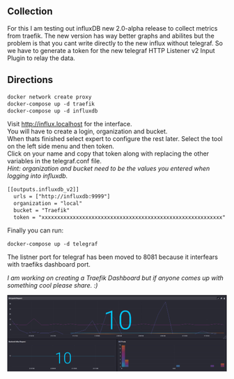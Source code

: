 ## Collection
For this I am testing out influxDB new 2.0-alpha release to collect metrics from traefik. The new version has way better graphs and abilites but the problem is that you cant write directly to the new influx without telegraf. So we have to generate a token for the new telegraf HTTP Listener v2 Input Plugin to relay the data.  

## Directions
```
docker network create proxy
docker-compose up -d traefik
docker-compose up -d influxdb
```
Visit http://influx.localhost for the interface.  
You will have to create a login, organization and bucket.  
When thats finished select expert to configure the rest later.  Select the tool on the left side menu and then token.  
Click on your name and copy that token along with replacing the other variables in the telegraf.conf file.  
_Hint: organization and bucket need to be the values you entered when logging into influxdb._  
```
[[outputs.influxdb_v2]]
  urls = ["http://influxdb:9999"]
  organization = "local"        
  bucket = "Traefik"
  token = "xxxxxxxxxxxxxxxxxxxxxxxxxxxxxxxxxxxxxxxxxxxxxxxxxxxxxxxxxx"  
```
Finally you can run:
```
docker-compose up -d telegraf
```

The listner port for telegraf has been moved to 8081 because it interfears with traefiks dashboard port.

_I am working on creating a Traefik Dashboard but if anyone comes up with something cool please share. :)_

![Dashboard](./images/Screenshot.png)